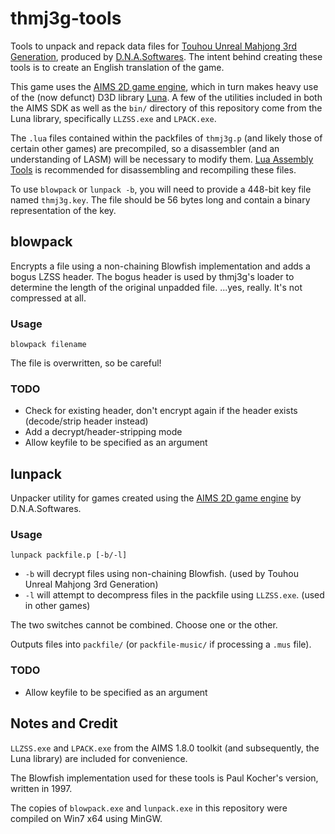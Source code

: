 thmj3g-tools
============
Tools to unpack and repack data files for [Touhou Unreal Mahjong 3rd Generation](http://www.dna-softwares.com/thmj3g/ "(Japanese)"), produced by [D.N.A.Softwares](http://www.dna-softwares.com/ "(Japanese)"). The intent behind creating these tools is to create an English translation of the game.

This game uses the [AIMS 2D game engine](http://aims.dna-softwares.com/?page_id=14 "(Japanese)"), which in turn makes heavy use of the (now defunct) D3D library [Luna](http://web.archive.org/web/20060425214438/http://luna.sumomo.ne.jp/ "(Japanese)"). A few of the utilities included in both the AIMS SDK as well as the `bin/` directory of this repository come from the Luna library, specifically `LLZSS.exe` and `LPACK.exe`.

The `.lua` files contained within the packfiles of `thmj3g.p` (and likely those of certain other games) are precompiled, so a disassembler (and an understanding of LASM) will be necessary to modify them. [Lua Assembly Tools](https://github.com/mlnlover11/LuaAssemblyTools) is recommended for disassembling and recompiling these files.

To use `blowpack` or `lunpack -b`, you will need to provide a 448-bit key file named `thmj3g.key`. The file should be 56 bytes long and contain a binary representation of the key.

blowpack
--------
Encrypts a file using a non-chaining Blowfish implementation and adds a bogus LZSS header. The bogus header is used by thmj3g's loader to determine the length of the original unpadded file. ...yes, really. It's not compressed at all.

### Usage
`blowpack filename`

The file is overwritten, so be careful!

### TODO
- Check for existing header, don't encrypt again if the header exists (decode/strip header instead)
- Add a decrypt/header-stripping mode
- Allow keyfile to be specified as an argument


lunpack
-------
Unpacker utility for games created using the [AIMS 2D game engine](http://aims.dna-softwares.com/?page_id=14 "(Japanese)") by D.N.A.Softwares.

### Usage
`lunpack packfile.p [-b/-l]`

- `-b` will decrypt files using non-chaining Blowfish. (used by Touhou Unreal Mahjong 3rd Generation)
- `-l` will attempt to decompress files in the packfile using `LLZSS.exe`. (used in other games)

The two switches cannot be combined. Choose one or the other.

Outputs files into `packfile/` (or `packfile-music/` if processing a `.mus` file).

### TODO
- Allow keyfile to be specified as an argument


Notes and Credit
----------------
`LLZSS.exe` and `LPACK.exe` from the AIMS 1.8.0 toolkit (and subsequently, the Luna library) are included for convenience.

The Blowfish implementation used for these tools is Paul Kocher's version, written in 1997.

The copies of `blowpack.exe` and `lunpack.exe` in this repository were compiled on Win7 x64 using MinGW.